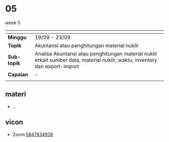 # 05
week 5

<span> | <span>
:- | :-
**Minggu** | 19/09 - 23/09
**Topik** | Akuntansi atau penghitungan material nuklir
**Sub-topik** | Analisa Akuntansi atau penghitungan material nuklir erkait sumber data, material nuklir, waktu, inventory dan export-import
**Capaian** | -
||


## materi
+ ..


## vicon
+ Zoom [5847834938](https://itb-ac-id.zoom.us/j/5847834938?pwd=Z2twMXJsc05UbWdtSWNHTys3TmhBQT09)